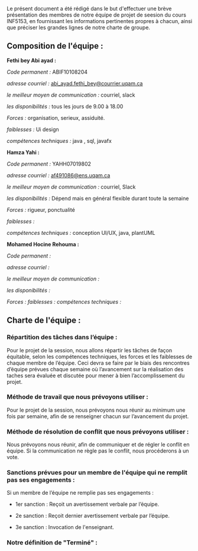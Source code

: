 Le présent document a été rédigé dans le but d'effectuer une brève  présentation des membres de notre équipe de projet de seesion du cours INF5153, en fournissant les informations pertinentes propres à chacun, ainsi que préciser les grandes lignes de notre charte de groupe.

## Composition de l'équipe : 

**Fethi bey Abi ayad :**

 *Code permanent :* ABIF10108204

 *adresse courriel :* abi_ayad.fethi_bey@courrier.uqam.ca 

 *le meilleur moyen de communication :* courriel, slack

 *les disponibilités :* tous les jours de 9.00 à 18.00

 *Forces :* organisation, serieux, assiduité. 

 *faiblesses :* Ui design

 *compétences techniques :* java , sql, javafx
 
**Hamza Yahi :**

 *Code permanent :*  YAHH07019802  

 *adresse courriel :* af491086@ens.uqam.ca

 *le meilleur moyen de communication :* courriel, Slack

 *les disponibilités :* Dépend mais en général flexible durant toute la semaine

 *Forces :* rigueur, ponctualité

 *faiblesses :*

 *compétences techniques :* conception UI/UX, java, plantUML
 
 **Mohamed Hocine Rehouma :**

 *Code permanent :* 

 *adresse courriel :* 

 *le meilleur moyen de communication :* 

 *les disponibilités :* 

 *Forces :* 
 *faiblesses :*
 *compétences techniques :* 
 
 
## Charte de l'équipe :
 
### Répartition des tâches dans l’équipe :

Pour le projet de la session, nous allons répartir les tâches de façon équitable, selon les compétences techniques, les forces et les faiblesses de chaque membre de l’équipe. Ceci devra se faire par le biais des rencontres d’équipe prévues chaque semaine où l’avancement sur la réalisation des taches sera évaluée et discutée pour mener à bien l’accomplissement du projet.


### Méthode de travail que nous prévoyons utiliser :

Pour le projet de la session, nous prévoyons nous réunir au minimum une fois par semaine, afin de se renseigner chacun sur l’avancement du projet.


### Méthode de résolution de conflit que nous prévoyons utiliser :

Nous prévoyons nous réunir, afin de communiquer et de régler le conflit en équipe. Si la communication ne règle pas le conflit, nous procéderons à un vote.


### Sanctions prévues pour un membre de l'équipe qui ne remplit pas ses engagements :

Si un membre de l’équipe ne remplie pas ses engagements :

- 1er sanction : Reçoit un avertissement verbale par l’équipe.

- 2e sanction : Reçoit dernier avertissement verbale par l’équipe.

- 3e sanction : Invocation de l'enseignant.


### Notre définition de "Terminé" :



 
